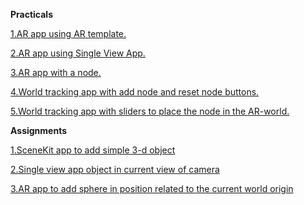 **Practicals**

[1.AR app using AR template.](./Practicals/1_AR_Template/)

[2.AR app using Single View App.](./Practicals/2_AR-single-view-app)

[3.AR app with a node.](./Practicals/3_AR-node)

[4.World tracking app with add node and reset node buttons.](./Practicals/4_World_Tracking_with_add_node_and_reset_node_buttons)

[5.World tracking app with sliders to place the node in the AR-world.](./Practicals/5_WorldTracking-With-Sliders_to_place_the_node_in_the_AR-world)

**Assignments**

[1.SceneKit app to add simple 3-d object]('./Assignments/1_SceneKit-Simple-3d-object)

[2.Single view app object in current view of camera](./Assignments/2_Single_view_app_object_in_current_view_of_camera)

[3.AR app to add sphere in position related to the current world origin](./Assignments/3_AR_node-sphere)
